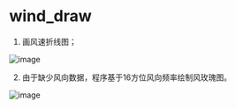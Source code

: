 # wind_draw

1. 画风速折线图；

![image](https://github.com/LongfeiZhan/wind_draw/blob/master/pic/Figure_1.png)

2. 由于缺少风向数据，程序基于16方位风向频率绘制风玫瑰图。

![image](https://github.com/LongfeiZhan/wind_draw/blob/master/pic/Figure_2.png)
